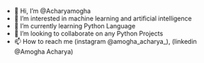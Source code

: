 - 👋 Hi, I’m @Acharyamogha
- 👀 I’m interested in machine learning and artificial intelligence
- 🌱 I’m currently learning Python Language
- 💞️ I’m looking to collaborate on any Python Projects
- 📫 How to reach me (instagram @amogha_acharya_), (linkedin @Amogha Acharya)


<!---
Acharyamogha/Acharyamogha is a ✨ special ✨ repository because its `README.md` (this file) appears on your GitHub profile.
You can click the Preview link to take a look at your changes.
--->
